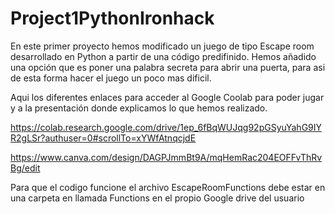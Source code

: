 # Project1PythonIronhack
En este primer proyecto hemos modificado un juego de tipo Escape room desarrollado en Python a partir de una código predifinido.
Hemos añadido una opción que es poner una palabra secreta para abrir una puerta, para asi de esta forma hacer el juego un poco mas dificil.

Aqui los diferentes enlaces para acceder al Google Coolab para poder jugar y a la presentación donde explicamos lo que hemos realizado.

https://colab.research.google.com/drive/1ep_6fBqWUJqg92pGSyuYahG9IYR2gLSr?authuser=0#scrollTo=xYWfAtnqcjdE

https://www.canva.com/design/DAGPJmmBt9A/mqHemRac204EOFFvThRvBg/edit

Para que el codigo funcione el archivo EscapeRoomFunctions debe estar en una carpeta en llamada Functions en el propio Google drive del usuario
